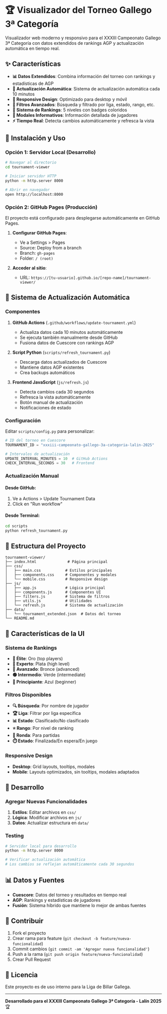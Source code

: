 # 🏆 Visualizador del Torneo Gallego 3ª Categoría

Visualizador web moderno y responsivo para el XXXIII Campeonato Gallego 3ª Categoría con datos extendidos de rankings AGP y actualización automática en tiempo real.

## ✨ Características

- **📊 Datos Extendidos**: Combina información del torneo con rankings y estadísticas de AGP
- **🔄 Actualización Automática**: Sistema de actualización automática cada 10 minutos
- **📱 Responsive Design**: Optimizado para desktop y móvil
- **🎯 Filtros Avanzados**: Búsqueda y filtrado por liga, estado, rango, etc.
- **🏅 Sistema de Rankings**: 5 niveles con badges coloridos
- **💬 Modales Informativos**: Información detallada de jugadores
- **⚡ Tiempo Real**: Detecta cambios automáticamente y refresca la vista

## 🚀 Instalación y Uso

### Opción 1: Servidor Local (Desarrollo)

```bash
# Navegar al directorio
cd tournament-viewer

# Iniciar servidor HTTP
python -m http.server 8000

# Abrir en navegador
open http://localhost:8000
```

### Opción 2: GitHub Pages (Producción)

El proyecto está configurado para desplegarse automáticamente en GitHub Pages.

1. **Configurar GitHub Pages**:

   - Ve a Settings > Pages
   - Source: Deploy from a branch
   - Branch: `gh-pages`
   - Folder: `/ (root)`

2. **Acceder al sitio**:
   - URL: `https://[tu-usuario].github.io/[repo-name]/tournament-viewer/`

## 🔄 Sistema de Actualización Automática

### Componentes

1. **GitHub Actions** (`.github/workflows/update-tournament.yml`)

   - Actualiza datos cada 10 minutos automáticamente
   - Se ejecuta también manualmente desde GitHub
   - Fusiona datos de Cuescore con rankings AGP

2. **Script Python** (`scripts/refresh_tournament.py`)

   - Descarga datos actualizados de Cuescore
   - Mantiene datos AGP existentes
   - Crea backups automáticos

3. **Frontend JavaScript** (`js/refresh.js`)
   - Detecta cambios cada 30 segundos
   - Refresca la vista automáticamente
   - Botón manual de actualización
   - Notificaciones de estado

### Configuración

Editar `scripts/config.py` para personalizar:

```python
# ID del torneo en Cuescore
TOURNAMENT_ID = "xxxiii-campeonato-gallego-3a-categoria-lalin-2025"

# Intervalos de actualización
UPDATE_INTERVAL_MINUTES = 10  # GitHub Actions
CHECK_INTERVAL_SECONDS = 30   # Frontend
```

### Actualización Manual

#### Desde GitHub:

1. Ve a Actions > Update Tournament Data
2. Click en "Run workflow"

#### Desde Terminal:

```bash
cd scripts
python refresh_tournament.py
```

## 📁 Estructura del Proyecto

```
tournament-viewer/
├── index.html              # Página principal
├── css/
│   ├── main.css           # Estilos principales
│   ├── components.css     # Componentes y modales
│   └── mobile.css         # Responsive design
├── js/
│   ├── app.js             # Lógica principal
│   ├── components.js      # Componentes UI
│   ├── filters.js         # Sistema de filtros
│   ├── utils.js           # Utilidades
│   └── refresh.js         # Sistema de actualización
├── data/
│   └── tournament_extended.json  # Datos del torneo
└── README.md
```

## 🎨 Características de la UI

### Sistema de Rankings

- **🥇 Élite**: Oro (top players)
- **🥈 Experto**: Plata (high level)
- **🥉 Avanzado**: Bronce (advanced)
- **🟢 Intermedio**: Verde (intermediate)
- **🔵 Principiante**: Azul (beginner)

### Filtros Disponibles

- **🔍 Búsqueda**: Por nombre de jugador
- **🏆 Liga**: Filtrar por liga específica
- **📊 Estado**: Clasificado/No clasificado
- **⭐ Rango**: Por nivel de ranking
- **🎯 Ronda**: Para partidas
- **⏱️ Estado**: Finalizada/En espera/En juego

### Responsive Design

- **Desktop**: Grid layouts, tooltips, modales
- **Mobile**: Layouts optimizados, sin tooltips, modales adaptados

## 🔧 Desarrollo

### Agregar Nuevas Funcionalidades

1. **Estilos**: Editar archivos en `css/`
2. **Lógica**: Modificar archivos en `js/`
3. **Datos**: Actualizar estructura en `data/`

### Testing

```bash
# Servidor local para desarrollo
python -m http.server 8000

# Verificar actualización automática
# Los cambios se reflejan automáticamente cada 30 segundos
```

## 📊 Datos y Fuentes

- **Cuescore**: Datos del torneo y resultados en tiempo real
- **AGP**: Rankings y estadísticas de jugadores
- **Fusión**: Sistema híbrido que mantiene lo mejor de ambas fuentes

## 🤝 Contribuir

1. Fork el proyecto
2. Crear rama para feature (`git checkout -b feature/nueva-funcionalidad`)
3. Commit cambios (`git commit -am 'Agregar nueva funcionalidad'`)
4. Push a la rama (`git push origin feature/nueva-funcionalidad`)
5. Crear Pull Request

## 📝 Licencia

Este proyecto es de uso interno para la Liga de Billar Gallega.

---

**Desarrollado para el XXXIII Campeonato Gallego 3ª Categoría - Lalín 2025** 🏆
